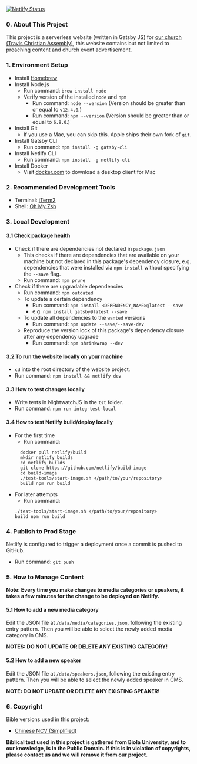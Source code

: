 [![Netlify Status](https://api.netlify.com/api/v1/badges/a55c8f7f-edb7-474b-a634-b3f1abf9ea56/deploy-status)](https://app.netlify.com/sites/dreezys-tech-hive/deploys)
### 0. About This Project
This project is a serverless website (written in Gatsby JS) for [our church (Travis Christian Assembly)](http://www.tcaweb.org/), this website contains but not limited to preaching content and church event advertisement.

### 1. Environment Setup
* Install [Homebrew](https://docs.brew.sh/Installation)
* Install Node.js
  * Run command: `brew install node`
  * Verify version of the installed `node` and `npm`
    * Run command: `node --version` (Version should be greater than or equal to `v12.4.0`.)
    * Run command: `npm --version` (Version should be greater than or equal to `6.9.0`.)
* Install Git
  * If you use a Mac, you can skip this. Apple ships their own fork of `git`.
* Install Gatsby CLI
  * Run command: `npm install -g gatsby-cli`
* Install Netlify CLI
  * Run command: `npm install -g netlify-cli`
* Install Docker
  * Visit [docker.com](https://www.docker.com/) to download a desktop client for Mac

### 2. Recommended Development Tools
* Terminal: [iTerm2](https://www.iterm2.com/)
* Shell: [Oh My Zsh](https://github.com/robbyrussell/oh-my-zsh)

### 3. Local Development
#### 3.1 Check package health
* Check if there are dependencies not declared in `package.json`
  * This checks if there are dependencies that are available on your machine but not declared in this package's dependency closure, e.g. dependencies that were installed via `npm install` without specifying the `--save` flag.
  * Run command: `npm prune`
* Check if there are upgradable dependencies
  * Run command: `npm outdated`
  * To update a certain dependency
    * Run command: `npm install <DEPENDENCY_NAME>@latest --save`
    * e.g. `npm install gatsby@latest --save`
  * To update all dependencies to the `wanted` versions
    * Run command: `npm update --save/--save-dev`
  * Reproduce the version lock of this package's dependency closure after any dependency upgrade
    * Run command: `npm shrinkwrap --dev`

#### 3.2 To run the website locally on your machine
* `cd` into the root directory of the website project.
* Run command: `npm install && netlify dev`

#### 3.3 How to test changes locally
* Write tests in NightwatchJS in the `tst` folder.
* Run command: `npm run integ-test-local`

#### 3.4 How to test Netlify build/deploy locally
* For the first time
  * Run command:
  ```
    docker pull netlify/build
    mkdir netlify_builds
    cd netlify_builds
    git clone https://github.com/netlify/build-image
    cd build-image
    ./test-tools/start-image.sh </path/to/your/repository>
    build npm run build
  ```
* For later attempts
  * Run command:
  ```
  ./test-tools/start-image.sh </path/to/your/repository>
  build npm run build
  ```

### 4. Publish to Prod Stage
Netlify is configured to trigger a deployment once a commit is pushed to GitHub.

* Run command: `git push`

### 5. How to Manage Content
**Note: Every time you make changes to media categories or speakers, it takes a few minutes for the change to be deployed on Netlify.**

#### 5.1 How to add a new media category
Edit the JSON file at `/data/media/categories.json`, following the existing entry pattern. Then you will be able to select the newly added media category in CMS.

**NOTES: DO NOT UPDATE OR DELETE ANY EXISTING CATEGORY!**

#### 5.2 How to add a new speaker
Edit the JSON file at `/data/speakers.json`, following the existing entry pattern. Then you will be able to select the newly added speaker in CMS.

**NOTE: DO NOT UPDATE OR DELETE ANY EXISTING SPEAKER!**

### 6. Copyright
Bible versions used in this project:
* [Chinese NCV (Simplified)](https://unbound.biola.edu/index.cfm?method=downloads.showDownloadMain)

**Biblical text used in this project is gathered from Biola University, and to our knowledge, is in the Public Domain. If this is in violation of copyrights, please contact us and we will remove it from our project.**
